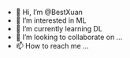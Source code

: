 - 👋 Hi, I’m @BestXuan
- 👀 I’m interested in ML
- 🌱 I’m currently learning DL
- 💞️ I’m looking to collaborate on ...
- 📫 How to reach me ...

<!---
BestXuan/BestXuan is a ✨ special ✨ repository because its `README.md` (this file) appears on your GitHub profile.
You can click the Preview link to take a look at your changes.
--->
